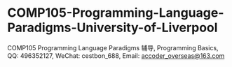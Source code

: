 # COMP105-Programming-Language-Paradigms-University-of-Liverpool
COMP105 Programming Language Paradigms 辅导, Programming Basics, QQ: 496352127, WeChat: cestbon_688, Email: accoder_overseas@163.com
